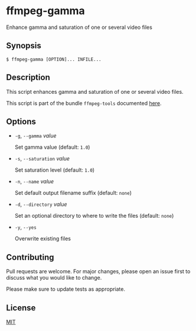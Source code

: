 # ffmpeg-gamma

Enhance gamma and saturation of one or several video files


## Synopsis

```console
$ ffmpeg-gamma [OPTION]... INFILE...
```


## Description

This script enhances gamma and saturation of one or several video files.

This script is part of the bundle `ffmpeg-tools` documented [here](../../README.md).


## Options

+ `-g`, `--gamma` _value_

  Set gamma value (default: `1.0`)

+ `-s`, `--saturation` _value_

  Set saturation level (default: `1.0`)

+ `-n`, `--name` _value_

  Set default output filename suffix (default: `none`)

+ `-d`, `--directory` _value_

  Set an optional directory to where to write the files (default: `none`)

+ `-y`, `--yes`

  Overwrite existing files


## Contributing

Pull requests are welcome. For major changes, please open an issue first to discuss what you would like to change.

Please make sure to update tests as appropriate.


## License

[MIT](https://choosealicense.com/licenses/mit/)
